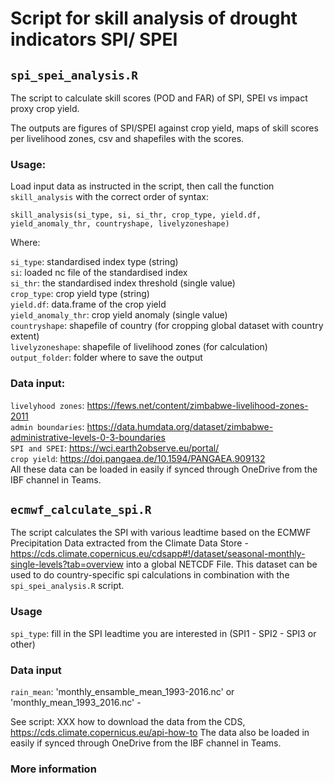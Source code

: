 # Script for skill analysis of drought indicators SPI/ SPEI 

## `spi_spei_analysis.R`

The script to calculate skill scores (POD and FAR) of SPI, SPEI vs impact proxy crop yield.

The outputs are figures of SPI/SPEI against crop yield, maps of skill scores per livelihood zones, csv and shapefiles with the scores.

### Usage:

Load input data as instructed in the script, then call the function `skill_analysis` with the correct order of syntax: 

`skill_analysis(si_type, si, si_thr, crop_type, yield.df, yield_anomaly_thr, countryshape, livelyzoneshape)`

Where:

   `si_type`: standardised index type (string)  
   `si`: loaded nc file of the standardised index  
   `si_thr`: the standardised index threshold (single value)  
   `crop_type`: crop yield type (string)  
   `yield.df`: data.frame of the crop yield  
   `yield_anomaly_thr`: crop yield anomaly (single value)  
   `countryshape`: shapefile of country (for cropping global dataset with country extent)  
   `livelyzoneshape`: shapefile of livelihood zones (for calculation)  
   `output_folder`: folder where to save the output  

### Data input:
   `livelyhood zones`: https://fews.net/content/zimbabwe-livelihood-zones-2011<br>
   `admin boundaries`: https://data.humdata.org/dataset/zimbabwe-administrative-levels-0-3-boundaries<br>
   `SPI and SPEI`: https://wci.earth2observe.eu/portal/ <br>
   `crop yield`: https://doi.pangaea.de/10.1594/PANGAEA.909132<br>
All these data can be loaded in easily if synced through OneDrive from the IBF channel in Teams.


## `ecmwf_calculate_spi.R`
The script calculates the SPI with various leadtime based on the ECMWF Precipitation Data extracted from the Climate Data Store -  https://cds.climate.copernicus.eu/cdsapp#!/dataset/seasonal-monthly-single-levels?tab=overview into a global NETCDF File. This dataset can be used to do country-specific spi calculations in combination with the `spi_spei_analysis.R` script. 


### Usage
`spi_type`: fill in the SPI leadtime you are interested in (SPI1 - SPI2 - SPI3 or other)

### Data input
`rain_mean`: 'monthly_ensamble_mean_1993-2016.nc' or 'monthly_mean_1993_2016.nc' - 

See script: XXX how to download the data from the CDS, https://cds.climate.copernicus.eu/api-how-to
The data also be loaded in easily if synced through OneDrive from the IBF channel in Teams.

### More information

